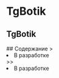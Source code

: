 # TgBotik
<h2 color = "red">TgBotik</h2>
## Содержание
><li>В разработке</li>
>><li>В разработке</li>

